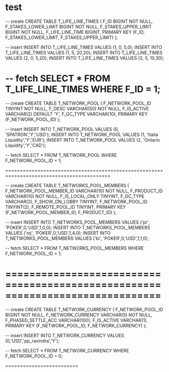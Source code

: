 # test


-- create
CREATE TABLE T_LIFE_LINE_TIMES (
    F_ID BIGINT NOT NULL,
    F_STAKES_LOWER_LIMIT BIGINT NOT NULL,
    F_STAKES_UPPER_LIMIT BIGINT NOT NULL,
    F_LIFE_LINE_TIME BIGINT,
    PRIMARY KEY (F_ID, F_STAKES_LOWER_LIMIT, F_STAKES_UPPER_LIMIT)
);



-- insert
INSERT INTO T_LIFE_LINE_TIMES VALUES (1, 0, 5,0);
INSERT INTO T_LIFE_LINE_TIMES VALUES (1, 5, 20,20);
INSERT INTO T_LIFE_LINE_TIMES VALUES (2, 0, 5,20);
INSERT INTO T_LIFE_LINE_TIMES VALUES (2, 5, 10,30);


-- fetch 
SELECT * FROM T_LIFE_LINE_TIMES WHERE F_ID = 1;
===========================================================================================




-- create
CREATE TABLE T_NETWORK_POOL (
    F_NETWORK_POOL_ID TINYINT NOT NULL,
    F_DESC VARCHAR(50) NOT NULL,
    F_IS_ACTIVE VARCHAR(2) DEFAULT 'Y',
    F_GC_TYPE VARCHAR(10),
    PRIMARY KEY (F_NETWORK_POOL_ID)
);


-- insert
INSERT INTO T_NETWORK_POOL VALUES (0, 'SPATRON','Y','USD');
INSERT INTO T_NETWORK_POOL VALUES (1, 'Italia Liquidity','Y','EUR');
INSERT INTO T_NETWORK_POOL VALUES (2, 'Ontario Liquidity','Y','CAD');



-- fetch 
SELECT * FROM T_NETWORK_POOL WHERE F_NETWORK_POOL_ID = 1;



==========================================================================================





-- create
CREATE TABLE T_NETWORKS_POOL_MEMBERS (
    F_NETWORK_POOL_MEMBER_ID VARCHAR(10) NOT NULL,
    F_PRODUCT_ID VARCHAR(10) NOT NULL,
    F_IS_LOCAL_ONLY TINYINT,
    F_GC_TYPE VARCHAR(3),
    F_SHOW_ON_LOBBY TINYINT,
    F_NETWORK_POOL_ID TINYINT(2),
    F_REMOTE_POOL_ID TINYINT,
    PRIMARY KEY (F_NETWORK_POOL_MEMBER_ID, F_PRODUCT_ID)
);



-- insert
INSERT INTO T_NETWORKS_POOL_MEMBERS VALUES ('pr', 'POKER',0,'USD',1,0,0);
INSERT INTO T_NETWORKS_POOL_MEMBERS VALUES ('mj', 'POKER',0,'USD',1,4,0);
INSERT INTO T_NETWORKS_POOL_MEMBERS VALUES ('bi', 'POKER',0,'USD',1,1,0);





-- fetch 
SELECT * FROM T_NETWORKS_POOL_MEMBERS WHERE F_NETWORK_POOL_ID = 1;

==============================================================================
================================================================================

-- create
CREATE TABLE T_NETWORK_CURRENCY (
    F_NETWORK_POOL_ID BIGINT NOT NULL,
    F_NETWORK_CURRENCY VARCHAR(5) NOT NULL,
    F_PHASED_SETTLE_ACC VARCHAR(100),
    F_IS_ACTIVE VARCHAR(1),
    PRIMARY KEY (F_NETWORK_POOL_ID, F_NETWORK_CURRENCY)
);




-- insert
INSERT INTO T_NETWORK_CURRENCY VALUES (0,'USD','pp_ravindra','Y');





-- fetch 
SELECT * FROM T_NETWORK_CURRENCY WHERE F_NETWORK_POOL_ID = 0;














=========================
